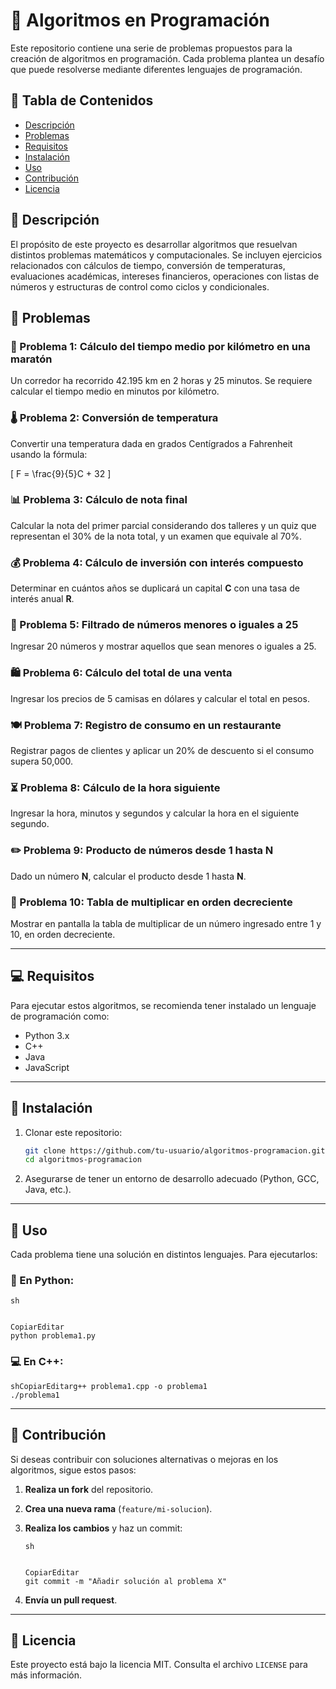 # 📝 Algoritmos en Programación

Este repositorio contiene una serie de problemas propuestos para la creación de algoritmos en programación. Cada problema plantea un desafío que puede resolverse mediante diferentes lenguajes de programación.

## 📑 Tabla de Contenidos

- [Descripción](#descripción)
- [Problemas](#problemas)
- [Requisitos](#requisitos)
- [Instalación](#instalación)
- [Uso](#uso)
- [Contribución](#contribución)
- [Licencia](#licencia)

## 📌 Descripción

El propósito de este proyecto es desarrollar algoritmos que resuelvan distintos problemas matemáticos y computacionales. Se incluyen ejercicios relacionados con cálculos de tiempo, conversión de temperaturas, evaluaciones académicas, intereses financieros, operaciones con listas de números y estructuras de control como ciclos y condicionales.

## 🔢 Problemas

### 📌 Problema 1: Cálculo del tiempo medio por kilómetro en una maratón  
Un corredor ha recorrido 42.195 km en 2 horas y 25 minutos. Se requiere calcular el tiempo medio en minutos por kilómetro.

### 🌡️ Problema 2: Conversión de temperatura  
Convertir una temperatura dada en grados Centígrados a Fahrenheit usando la fórmula:  

\[
F = \frac{9}{5}C + 32
\]

### 📊 Problema 3: Cálculo de nota final  
Calcular la nota del primer parcial considerando dos talleres y un quiz que representan el 30% de la nota total, y un examen que equivale al 70%.

### 💰 Problema 4: Cálculo de inversión con interés compuesto  
Determinar en cuántos años se duplicará un capital **C** con una tasa de interés anual **R**.

### 🔢 Problema 5: Filtrado de números menores o iguales a 25  
Ingresar 20 números y mostrar aquellos que sean menores o iguales a 25.

### 🛍️ Problema 6: Cálculo del total de una venta  
Ingresar los precios de 5 camisas en dólares y calcular el total en pesos.

### 🍽️ Problema 7: Registro de consumo en un restaurante  
Registrar pagos de clientes y aplicar un 20% de descuento si el consumo supera 50,000.

### ⏳ Problema 8: Cálculo de la hora siguiente  
Ingresar la hora, minutos y segundos y calcular la hora en el siguiente segundo.

### ✏️ Problema 9: Producto de números desde 1 hasta N  
Dado un número **N**, calcular el producto desde 1 hasta **N**.

### 🔢 Problema 10: Tabla de multiplicar en orden decreciente  
Mostrar en pantalla la tabla de multiplicar de un número ingresado entre 1 y 10, en orden decreciente.

---

## 💻 Requisitos

Para ejecutar estos algoritmos, se recomienda tener instalado un lenguaje de programación como:

- Python 3.x
- C++
- Java
- JavaScript

---

## 🔧 Instalación

1. Clonar este repositorio:

   ```sh
   git clone https://github.com/tu-usuario/algoritmos-programacion.git
   cd algoritmos-programacion

1. Asegurarse de tener un entorno de desarrollo adecuado (Python, GCC, Java, etc.).

------

## 🚀 Uso

Cada problema tiene una solución en distintos lenguajes. Para ejecutarlos:

### 🐍 En Python:

```
sh


CopiarEditar
python problema1.py
```

### 💻 En C++:

```
shCopiarEditarg++ problema1.cpp -o problema1
./problema1
```

------

## 🤝 Contribución

Si deseas contribuir con soluciones alternativas o mejoras en los algoritmos, sigue estos pasos:

1. **Realiza un fork** del repositorio.

2. **Crea una nueva rama** (`feature/mi-solucion`).

3. **Realiza los cambios** y haz un commit:

   ```
   sh
   
   
   CopiarEditar
   git commit -m "Añadir solución al problema X"
   ```

4. **Envía un pull request**.

------

## 📜 Licencia

Este proyecto está bajo la licencia MIT. Consulta el archivo `LICENSE` para más información.